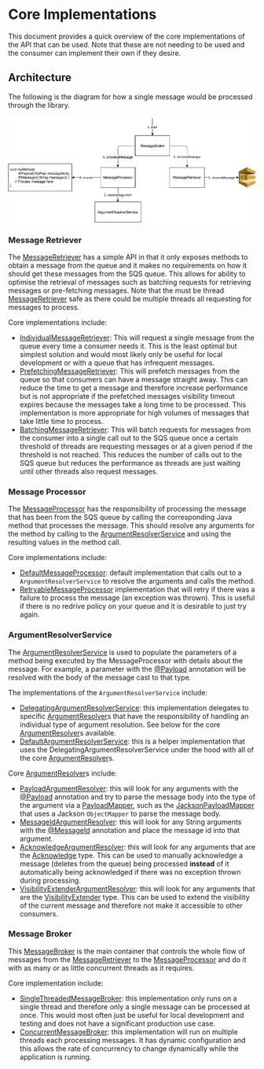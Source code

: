 # Core Implementations
This document provides a quick overview of the core implementations of the API that can be used. Note that these are not needing to be used and the consumer
can implement their own if they desire.

## Architecture
The following is the diagram for how a single message would be processed through the library.

![Core Framework Architecture Diagram](./resources/architecture_diagram.png "Core Framework Architecture Diagram")

### Message Retriever
The [MessageRetriever](../java-dynamic-sqs-listener-api/src/main/java/com/jashmore/sqs/retriever) has a simple API in that it only exposes methods to obtain
a message from the queue and it makes no requirements on how it should get these messages from the SQS queue. This allows for ability to optimise the
retrieval of messages such as batching requests for retrieving messages or pre-fetching messages. Note that the must be thread
[MessageRetriever](../java-dynamic-sqs-listener-api/src/main/java/com/jashmore/sqs/retriever) safe as there could be multiple threads all requesting
for messages to process.

Core implementations include:
- [IndividualMessageRetriever](../java-dynamic-sqs-listener-core/src/main/java/com/jashmore/sqs/retriever/individual/IndividualMessageRetriever.java):
This will request a single message from the queue every time a consumer needs it. This is the least optimal but simplest solution and would most likely
only be useful for local development or with a queue that has infrequent messages.
- [PrefetchingMessageRetriever](../java-dynamic-sqs-listener-core/src/main/java/com/jashmore/sqs/retriever/prefetch/PrefetchingMessageRetriever.java):
This will prefetch messages from the queue so that consumers can have a message straight away. This can reduce the time to get a message and therefore
increase performance but is not appropriate if the prefetched messages visibility timeout expires because the messages take a long time to be processed.
This implementation is more appropriate for high volumes of messages that take little time to process.
- [BatchingMessageRetriever](../java-dynamic-sqs-listener-core/src/main/java/com/jashmore/sqs/retriever/batching/BatchingMessageRetriever.java):
This will batch requests for messages from the consumer into a single call out to the SQS queue once a certain threshold of threads are requesting
messages or at a given period if the threshold is not reached. This reduces the number of calls out to the SQS queue but reduces the performance
as threads are just waiting until other threads also request messages.

### Message Processor
The [MessageProcessor](../java-dynamic-sqs-listener-api/src/main/java/com/jashmore/sqs/processor/MessageProcessor.java)
has the responsibility of processing the message that has been from the SQS queue by calling the corresponding Java method that processes the message.
This should resolve any arguments for the method by calling to the
[ArgumentResolverService](../java-dynamic-sqs-listener-api/src/main/java/com/jashmore/sqs/argument/ArgumentResolverService.java) and using the resulting
values in the method call.

Core implementations include:
- [DefaultMessageProcessor](../java-dynamic-sqs-listener-core/src/main/java/com/jashmore/sqs/processor/DefaultMessageProcessor.java):
default implementation that calls out to a `ArgumentResolverService` to resolve the arguments and calls the method.
- [RetryableMessageProcessor](../java-dynamic-sqs-listener-core/src/main/java/com/jashmore/sqs/processor/retryable/RetryableMessageProcessor.java)
implementation that will retry if there was a failure to process the message (an exception was thrown). This is useful if there is no redrive policy
on your queue and it is desirable to just try again.

### ArgumentResolverService
The [ArgumentResolverService](../java-dynamic-sqs-listener-api/src/main/java/com/jashmore/sqs/argument/ArgumentResolverService.java) is used to populate
the parameters of a method being executed by the MessageProcessor with details about the message. For example, a parameter with the
[@Payload](../java-dynamic-sqs-listener-core/src/main/java/com/jashmore/sqs/argument/payload/Payload.java) annotation will be resolved with the body
of the message cast to that type.

The implementations of the `ArgumentResolverService` include:
- [DelegatingArgumentResolverService](../java-dynamic-sqs-listener-core/src/main/java/com/jashmore/sqs/argument/DelegatingArgumentResolverService.java):
this implementation delegates to specific [ArgumentResolver](../java-dynamic-sqs-listener-api/src/main/java/com/jashmore/sqs/argument/ArgumentResolver.java)s
that have the responsibility of handling an individual type of argument resolution. See below for the core
[ArgumentResolver](../java-dynamic-sqs-listener-api/src/main/java/com/jashmore/sqs/argument/ArgumentResolver.java)s available.
- [DefaultArgumentResolverService](../java-dynamic-sqs-listener-core/src/main/java/com/jashmore/sqs/argument/DefaultArgumentResolverService.java): this is
a helper implementation that uses the DelegatingArgumentResolverService under the hood with all of the core
[ArgumentResolver](../java-dynamic-sqs-listener-api/src/main/java/com/jashmore/sqs/argument/ArgumentResolver.java)s.

Core [ArgumentResolver](../java-dynamic-sqs-listener-api/src/main/java/com/jashmore/sqs/argument/ArgumentResolver.java)s include:
- [PayloadArgumentResolver](../java-dynamic-sqs-listener-core/src/main/java/com/jashmore/sqs/argument/payload/PayloadArgumentResolver.java):
this will look for any arguments with the [@Payload](../java-dynamic-sqs-listener-core/src/main/java/com/jashmore/sqs/argument/payload/Payload.java)
annotation and try to parse the message body into the type of the argument via a
[PayloadMapper](../java-dynamic-sqs-listener-core/src/main/java/com/jashmore/sqs/argument/payload/mapper/PayloadMapper.java), such as
the [JacksonPayloadMapper](../java-dynamic-sqs-listener-core/src/main/java/com/jashmore/sqs/argument/payload/mapper/JacksonPayloadMapper.java)
that uses a Jackson `ObjectMapper` to parse the message body.
- [MessageIdArgumentResolver](../java-dynamic-sqs-listener-core/src/main/java/com/jashmore/sqs/argument/messageid/MessageIdArgumentResolver.java): this
will look for any String arguments with the [@MessageId](../java-dynamic-sqs-listener-core/src/main/java/com/jashmore/sqs/argument/messageid/MessageId.java)
 annotation and place the message id into that argument.
- [AcknowledgeArgumentResolver](../java-dynamic-sqs-listener-core/src/main/java/com/jashmore/sqs/argument/acknowledge/AcknowledgeArgumentResolver.java):
this will look for any arguments that are the
[Acknowledge](../java-dynamic-sqs-listener-core/src/main/java/com/jashmore/sqs/argument/acknowledge/Acknowledge.java) type. This can be used to
manually acknowledge a message (deletes from the queue) being processed **instead** of it automatically being acknowledged if there was no exception
thrown during processing.
- [VisibilityExtenderArgumentResolver](../java-dynamic-sqs-listener-core/src/main/java/com/jashmore/sqs/argument/visibility/VisibilityExtenderArgumentResolver.java):
this will look for any arguments that are the
[VisibilityExtender](../java-dynamic-sqs-listener-core/src/main/java/com/jashmore/sqs/argument/visibility/VisibilityExtender.java) type. This can be
used to extend the visibility of the current message and therefore not make it accessible to other consumers. 

### Message Broker
This [MessageBroker](../java-dynamic-sqs-listener-api/src/main/java/com/jashmore/sqs/broker) is the main container that controls the whole flow
of messages from the [MessageRetriever](../java-dynamic-sqs-listener-api/src/main/java/com/jashmore/sqs/retriever) to the
[MessageProcessor](../java-dynamic-sqs-listener-api/src/main/java/com/jashmore/sqs/processor/MessageProcessor.java) and do it with as many or as little
concurrent threads as it requires.

Core implementation include:
- [SingleThreadedMessageBroker](../java-dynamic-sqs-listener-core/src/main/java/com/jashmore/sqs/broker/singlethread/SingleThreadedMessageBroker.java):
this implementation only runs on a single thread and therefore only a single message can be processed at once. This would most often just be useful
for local development and testing and does not have a significant production use case.
- [ConcurrentMessageBroker](../java-dynamic-sqs-listener-core/src/main/java/com/jashmore/sqs/broker/concurrent/ConcurrentMessageBroker.java): this
implementation will run on multiple threads each processing messages. It has dynamic configuration and this allows the rate of concurrency to change
dynamically while the application is running.